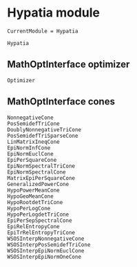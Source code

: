 # Hypatia module

```@meta
CurrentModule = Hypatia
```

```@docs
Hypatia
```

## MathOptInterface optimizer

```@docs
Optimizer
```

## MathOptInterface cones

```@docs
NonnegativeCone
PosSemidefTriCone
DoublyNonnegativeTriCone
PosSemidefTriSparseCone
LinMatrixIneqCone
EpiNormInfCone
EpiNormEuclCone
EpiPerSquareCone
EpiNormSpectralTriCone
EpiNormSpectralCone
MatrixEpiPerSquareCone
GeneralizedPowerCone
HypoPowerMeanCone
HypoGeoMeanCone
HypoRootdetTriCone
HypoPerLogCone
HypoPerLogdetTriCone
EpiPerSepSpectralCone
EpiRelEntropyCone
EpiTrRelEntropyTriCone
WSOSInterpNonnegativeCone
WSOSInterpPosSemidefTriCone
WSOSInterpEpiNormEuclCone
WSOSInterpEpiNormOneCone
```
